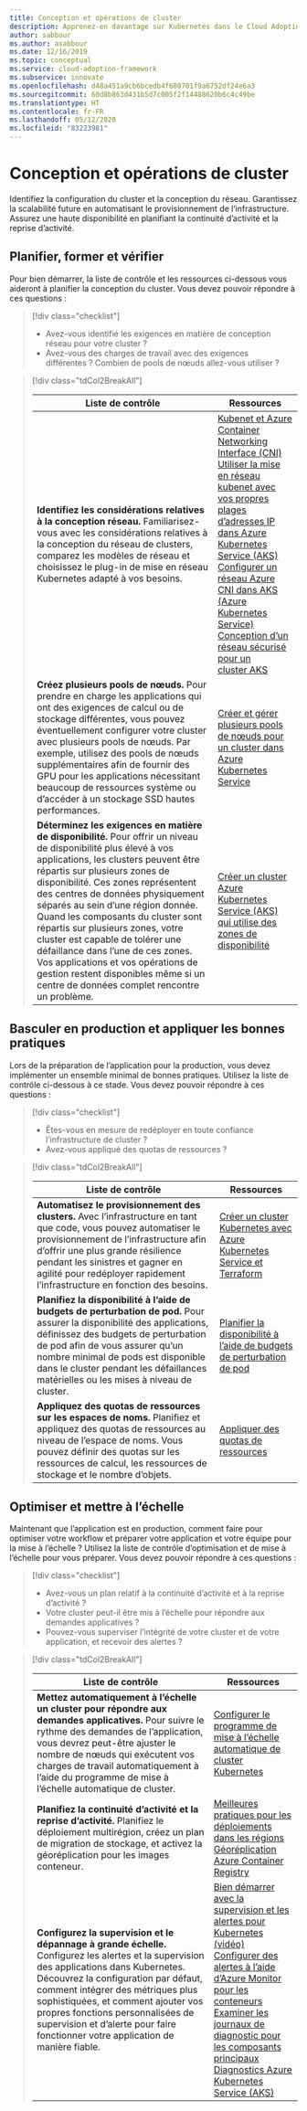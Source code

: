 ```yaml
---
title: Conception et opérations de cluster
description: Apprenez-en davantage sur Kubernetes dans le Cloud Adoption Framework pour la conception et les opérations de cluster.
author: sabbour
ms.author: asabbour
ms.date: 12/16/2019
ms.topic: conceptual
ms.service: cloud-adoption-framework
ms.subservice: innovate
ms.openlocfilehash: d48a451a9cb6bcedb4f680701f9a6752df24e6a3
ms.sourcegitcommit: 60d8b863d431b5d7c005f2f14488620b6c4c49be
ms.translationtype: HT
ms.contentlocale: fr-FR
ms.lasthandoff: 05/12/2020
ms.locfileid: "83223981"
---
```

<!-- cSpell:ignore asabbour sabbour autoscaler PDBs -->

# <a name="cluster-design-and-operations"></a>Conception et opérations de cluster

Identifiez la configuration du cluster et la conception du réseau. Garantissez la scalabilité future en automatisant le provisionnement de l’infrastructure. Assurez une haute disponibilité en planifiant la continuité d’activité et la reprise d’activité.

## <a name="plan-train-and-proof"></a>Planifier, former et vérifier

Pour bien démarrer, la liste de contrôle et les ressources ci-dessous vous aideront à planifier la conception du cluster. Vous devez pouvoir répondre à ces questions :

<!-- markdownlint-disable MD033 -->

> [!div class="checklist"]
>
> - Avez-vous identifié les exigences en matière de conception réseau pour votre cluster ?
> - Avez-vous des charges de travail avec des exigences différentes ? Combien de pools de nœuds allez-vous utiliser ?

<!-- -->

> [!div class="tdCol2BreakAll"]
>
> | Liste de contrôle  | Ressources |
> |------------------------------------------------------------------|-----------------------------------------------------------------|
> | **Identifiez les considérations relatives à la conception réseau.** Familiarisez-vous avec les considérations relatives à la conception du réseau de clusters, comparez les modèles de réseau et choisissez le plug-in de mise en réseau Kubernetes adapté à vos besoins.    | [Kubenet et Azure Container Networking Interface (CNI)](https://docs.microsoft.com/azure/aks/concepts-network#azure-virtual-networks) <br/> [Utiliser la mise en réseau kubenet avec vos propres plages d’adresses IP dans Azure Kubernetes Service (AKS)](https://docs.microsoft.com/azure/aks/configure-kubenet) <br/> [Configurer un réseau Azure CNI dans AKS (Azure Kubernetes Service)](https://docs.microsoft.com/azure/aks/configure-azure-cni) <br/> [Conception d’un réseau sécurisé pour un cluster AKS](https://github.com/azure/sg-aks-workshop/blob/master/cluster-design/NetworkDesign.md) |
> | **Créez plusieurs pools de nœuds.** Pour prendre en charge les applications qui ont des exigences de calcul ou de stockage différentes, vous pouvez éventuellement configurer votre cluster avec plusieurs pools de nœuds. Par exemple, utilisez des pools de nœuds supplémentaires afin de fournir des GPU pour les applications nécessitant beaucoup de ressources système ou d’accéder à un stockage SSD hautes performances.   | [Créer et gérer plusieurs pools de nœuds pour un cluster dans Azure Kubernetes Service](https://docs.microsoft.com/azure/aks/use-multiple-node-pools) |
> | **Déterminez les exigences en matière de disponibilité.** Pour offrir un niveau de disponibilité plus élevé à vos applications, les clusters peuvent être répartis sur plusieurs zones de disponibilité. Ces zones représentent des centres de données physiquement séparés au sein d’une région donnée. Quand les composants du cluster sont répartis sur plusieurs zones, votre cluster est capable de tolérer une défaillance dans l’une de ces zones. Vos applications et vos opérations de gestion restent disponibles même si un centre de données complet rencontre un problème.   | [Créer un cluster Azure Kubernetes Service (AKS) qui utilise des zones de disponibilité](https://docs.microsoft.com/azure/aks/availability-zones) |

## <a name="go-to-production-and-apply-best-practices"></a>Basculer en production et appliquer les bonnes pratiques

Lors de la préparation de l’application pour la production, vous devez implémenter un ensemble minimal de bonnes pratiques. Utilisez la liste de contrôle ci-dessous à ce stade. Vous devez pouvoir répondre à ces questions :

> [!div class="checklist"]
>
> - Êtes-vous en mesure de redéployer en toute confiance l’infrastructure de cluster ?
> - Avez-vous appliqué des quotas de ressources ?

<!-- -->

> [!div class="tdCol2BreakAll"]
>
> | Liste de contrôle  | Ressources |
> |---|---|
> | **Automatisez le provisionnement des clusters.** Avec l’infrastructure en tant que code, vous pouvez automatiser le provisionnement de l’infrastructure afin d’offrir une plus grande résilience pendant les sinistres et gagner en agilité pour redéployer rapidement l’infrastructure en fonction des besoins. | [Créer un cluster Kubernetes avec Azure Kubernetes Service et Terraform](https://docs.microsoft.com/azure/terraform/terraform-create-k8s-cluster-with-tf-and-aks) |
> | **Planifiez la disponibilité à l’aide de budgets de perturbation de pod.** Pour assurer la disponibilité des applications, définissez des budgets de perturbation de pod afin de vous assurer qu’un nombre minimal de pods est disponible dans le cluster pendant les défaillances matérielles ou les mises à niveau de cluster. | [Planifier la disponibilité à l’aide de budgets de perturbation de pod](https://docs.microsoft.com/azure/aks/operator-best-practices-scheduler#plan-for-availability-using-pod-disruption-budgets) |
> | **Appliquez des quotas de ressources sur les espaces de noms.** Planifiez et appliquez des quotas de ressources au niveau de l’espace de noms. Vous pouvez définir des quotas sur les ressources de calcul, les ressources de stockage et le nombre d’objets. | [Appliquer des quotas de ressources](https://docs.microsoft.com/azure/aks/operator-best-practices-scheduler#enforce-resource-quotas) |

## <a name="optimize-and-scale"></a>Optimiser et mettre à l’échelle

Maintenant que l’application est en production, comment faire pour optimiser votre workflow et préparer votre application et votre équipe pour la mise à l’échelle ? Utilisez la liste de contrôle d’optimisation et de mise à l’échelle pour vous préparer. Vous devez pouvoir répondre à ces questions :

> [!div class="checklist"]
>
> - Avez-vous un plan relatif à la continuité d’activité et à la reprise d’activité ?
> - Votre cluster peut-il être mis à l’échelle pour répondre aux demandes applicatives ?
> - Pouvez-vous superviser l’intégrité de votre cluster et de votre application, et recevoir des alertes ?

<!-- -->

> [!div class="tdCol2BreakAll"]
>
> | Liste de contrôle  | Ressources |
> |------------------------------------------------------------------|-----------------------------------------------------------------|
> | **Mettez automatiquement à l’échelle un cluster pour répondre aux demandes applicatives.** Pour suivre le rythme des demandes de l’application, vous devrez peut-être ajuster le nombre de nœuds qui exécutent vos charges de travail automatiquement à l’aide du programme de mise à l’échelle automatique de cluster. | [Configurer le programme de mise à l’échelle automatique de cluster Kubernetes](https://docs.microsoft.com/azure/aks/cluster-autoscaler)    |
> | **Planifiez la continuité d’activité et la reprise d’activité.** Planifiez le déploiement multirégion, créez un plan de migration de stockage, et activez la géoréplication pour les images conteneur. | [Meilleures pratiques pour les déploiements dans les régions](https://docs.microsoft.com/azure/aks/operator-best-practices-multi-region)  <br/> [Géoréplication Azure Container Registry](https://docs.microsoft.com/azure/container-registry/container-registry-geo-replication)  |
> | **Configurez la supervision et le dépannage à grande échelle.** Configurez les alertes et la supervision des applications dans Kubernetes. Découvrez la configuration par défaut, comment intégrer des métriques plus sophistiquées, et comment ajouter vos propres fonctions personnalisées de supervision et d’alerte pour faire fonctionner votre application de manière fiable. | [Bien démarrer avec la supervision et les alertes pour Kubernetes (vidéo)](https://www.youtube.com/watch?v=W7aN_z-cyUw&list=PLLasX02E8BPCrIhFrc_ZiINhbRkYMKdPT&index=16) <br/> [Configurer des alertes à l’aide d’Azure Monitor pour les conteneurs](https://docs.microsoft.com/azure/azure-monitor/insights/container-insights-overview) <br/> [Examiner les journaux de diagnostic pour les composants principaux](https://docs.microsoft.com/azure/aks/view-master-logs) <br/> [Diagnostics Azure Kubernetes Service (AKS)](https://docs.microsoft.com/azure/aks/concepts-diagnostics)    |
